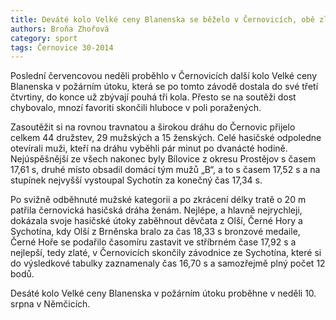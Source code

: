 ```yaml
---
title: Deváté kolo Velké ceny Blanenska se běželo v Černovicích, obě zlaté získali Sychotínští
authors: Broňa Zhořová
category: sport
tags: Černovice 30-2014 
---
```


Poslední červencovou neděli proběhlo v Černovicích další kolo Velké ceny Blanenska v požárním útoku, která se po tomto závodě dostala do své třetí čtvrtiny, do konce už zbývají pouhá tři kola. Přesto se na soutěži dost chybovalo, mnozí favoriti skončili hluboce v poli poražených.

Zasoutěžit si na rovnou travnatou a širokou dráhu do Černovic přijelo celkem 44 družstev, 29 mužských a 15 ženských. Celé hasičské odpoledne otevírali muži, kteří na dráhu vyběhli pár minut po dvanácté hodině. Nejúspěšnější ze všech nakonec byly Bílovice z okresu Prostějov s časem 17,61 s, druhé místo obsadil domácí tým mužů „B“, a to s časem 17,52 s a na stupínek nejvyšší vystoupal Sychotín za konečný čas 17,34 s.

Po svižně odběhnuté mužské kategorii a po zkrácení délky tratě o 20 m patřila černovická hasičská dráha ženám. Nejlépe, a hlavně nejrychleji, dokázala svoje hasičské útoky zaběhnout děvčata z Olší, Černé Hory a Sychotína, kdy Olší z Brněnska bralo za čas 18,33 s bronzové medaile, Černé Hoře se podařilo časomíru zastavit ve stříbrném čase 17,92 s a nejlepší, tedy zlaté, v Černovicích skončily závodnice ze Sychotína, které si do výsledkové tabulky zaznamenaly čas 16,70 s a samozřejmě plný počet 12 bodů.

Desáté kolo Velké ceny Blanenska v požárním útoku proběhne v neděli 10. srpna v Němčicích.
